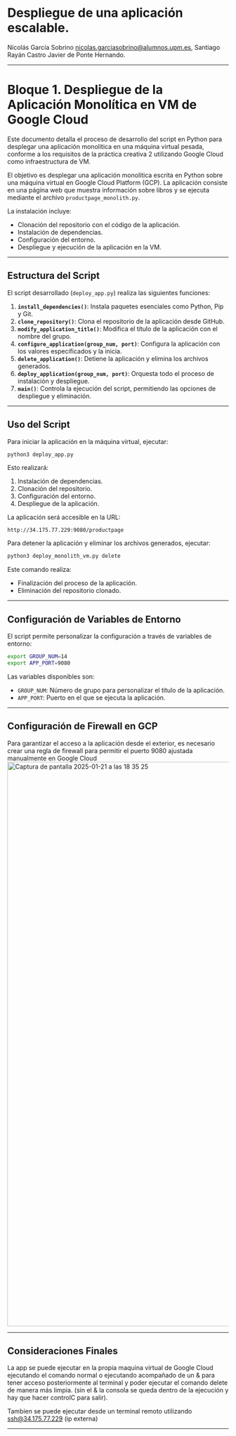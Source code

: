 # Despliegue de una aplicación escalable. 

Nicolás García Sobrino nicolas.garciasobrino@alumnos.upm.es,
Santiago Rayán Castro 
Javier de Ponte Hernando. 

---

# Bloque 1. Despliegue de la Aplicación Monolítica en VM de Google Cloud

Este documento detalla el proceso de desarrollo del script en Python para desplegar una aplicación monolítica en una máquina virtual pesada, conforme a los requisitos de la práctica creativa 2 utilizando Google Cloud como infraestructura de VM. 

El objetivo es desplegar una aplicación monolítica escrita en Python sobre una máquina virtual en Google Cloud Platform (GCP). La aplicación consiste en una página web que muestra información sobre libros y se ejecuta mediante el archivo `productpage_monolith.py`.

La instalación incluye:
- Clonación del repositorio con el código de la aplicación.
- Instalación de dependencias.
- Configuración del entorno.
- Despliegue y ejecución de la aplicación en la VM.

---

## **Estructura del Script**

El script desarrollado (`deploy_app.py`) realiza las siguientes funciones:

1. **`install_dependencies()`**: Instala paquetes esenciales como Python, Pip y Git.
2. **`clone_repository()`**: Clona el repositorio de la aplicación desde GitHub.
3. **`modify_application_title()`**: Modifica el título de la aplicación con el nombre del grupo.
4. **`configure_application(group_num, port)`**: Configura la aplicación con los valores especificados y la inicia.
5. **`delete_application()`**: Detiene la aplicación y elimina los archivos generados.
6. **`deploy_application(group_num, port)`**: Orquesta todo el proceso de instalación y despliegue.
7. **`main()`**: Controla la ejecución del script, permitiendo las opciones de despliegue y eliminación.

---

## **Uso del Script**

Para iniciar la aplicación en la máquina virtual, ejecutar:

```bash
python3 deploy_app.py
```

Esto realizará:
1. Instalación de dependencias.
2. Clonación del repositorio.
3. Configuración del entorno.
4. Despliegue de la aplicación.

La aplicación será accesible en la URL:

```
http://34.175.77.229:9080/productpage
```

Para detener la aplicación y eliminar los archivos generados, ejecutar:

```bash
python3 deploy_monolith_vm.py delete
```

Este comando realiza:
- Finalización del proceso de la aplicación.
- Eliminación del repositorio clonado.

---

## **Configuración de Variables de Entorno**
El script permite personalizar la configuración a través de variables de entorno:

```bash
export GROUP_NUM=14
export APP_PORT=9080
```

Las variables disponibles son:
- `GROUP_NUM`: Número de grupo para personalizar el título de la aplicación.
- `APP_PORT`: Puerto en el que se ejecuta la aplicación.

---

## **Configuración de Firewall en GCP**
Para garantizar el acceso a la aplicación desde el exterior, es necesario crear una regla de firewall para permitir el puerto 9080 ajustada manualmente en Google Cloud
<img width="1285" alt="Captura de pantalla 2025-01-21 a las 18 35 25" src="https://github.com/user-attachments/assets/1825a7a3-7852-4c30-a222-cd7d48755f99" />

---

## **Consideraciones Finales**

La app se puede ejecutar en la propia maquina virtual de Google Cloud ejecutando el comando normal o ejecutando acompañado de un & para tener acceso posteriormente al terminal y poder ejecutar el comando delete de manera más limpia. (sin el & la consola se queda dentro de la ejecución y hay que hacer controlC para salir). 

Tambien se puede ejecutar desde un terminal remoto utilizando ssh@34.175.77.229 (ip externa)

---



